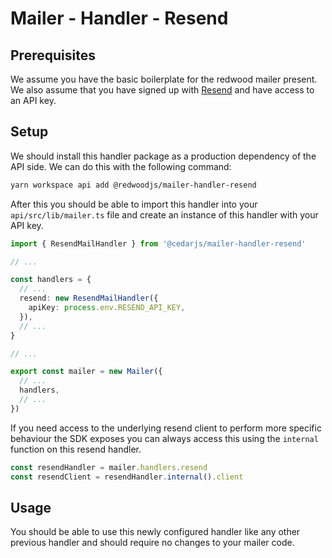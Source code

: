 # Mailer - Handler - Resend

## Prerequisites

We assume you have the basic boilerplate for the redwood mailer present. We also assume that you have signed up with [Resend](https://resend.com/) and have access to an API key.

## Setup

We should install this handler package as a production dependency of the API side. We can do this with the following command:

```bash
yarn workspace api add @redwoodjs/mailer-handler-resend
```

After this you should be able to import this handler into your `api/src/lib/mailer.ts` file and create an instance of this handler with your API key.

```typescript
import { ResendMailHandler } from '@cedarjs/mailer-handler-resend'

// ...

const handlers = {
  // ...
  resend: new ResendMailHandler({
    apiKey: process.env.RESEND_API_KEY,
  }),
  // ...
}

// ...

export const mailer = new Mailer({
  // ...
  handlers,
  // ...
})
```

If you need access to the underlying resend client to perform more specific behaviour the SDK exposes you can always access this using the `internal` function on this resend handler.

```typescript
const resendHandler = mailer.handlers.resend
const resendClient = resendHandler.internal().client
```

## Usage

You should be able to use this newly configured handler like any other previous handler and should require no changes to your mailer code.
